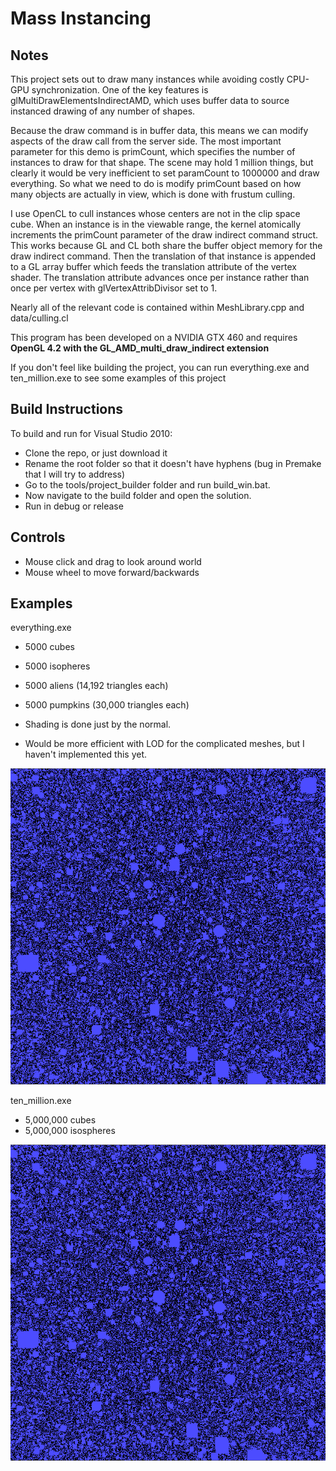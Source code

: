 # Mass Instancing

## Notes

This project sets out to draw many instances while avoiding costly CPU-GPU synchronization. One of the key features is glMultiDrawElementsIndirectAMD, which uses buffer data to source instanced drawing of any number of shapes.

Because the draw command is in buffer data, this means we can modify aspects of the draw call from the server side. The most important parameter for this demo is primCount, which specifies the number of instances to draw for that shape. The scene may hold 1 million things, but clearly it would be very inefficient to set paramCount to 1000000 and draw everything. So what we need to do is modify primCount based on how many objects are actually in view, which is done with frustum culling.

I use OpenCL to cull instances whose centers are not in the clip space cube. When an instance is in the viewable range, the kernel atomically increments the primCount parameter of the draw indirect command struct. This works because GL and CL both share the buffer object memory for the draw indirect command. Then the translation of that instance is appended to a GL array buffer which feeds the translation attribute of the vertex shader. The translation attribute advances once per instance rather than once per vertex with glVertexAttribDivisor set to 1.

Nearly all of the relevant code is contained within MeshLibrary.cpp and data/culling.cl


This program has been developed on a NVIDIA GTX 460 and requires **OpenGL 4.2 with the GL_AMD_multi_draw_indirect extension**

If you don't feel like building the project, you can run everything.exe and ten_million.exe to see some examples of this project
   
## Build Instructions
 
To build and run for Visual Studio 2010:

* Clone the repo, or just download it
* Rename the root folder so that it doesn't have hyphens (bug in Premake that I will try to address)
* Go to the tools/project_builder folder and run build_win.bat.
* Now navigate to the build folder and open the solution.
* Run in debug or release

## Controls

* Mouse click and drag to look around world
* Mouse wheel to move forward/backwards

## Examples

everything.exe

* 5000 cubes
* 5000 isopheres
* 5000 aliens (14,192 triangles each)
* 5000 pumpkins (30,000 triangles each)

* Shading is done just by the normal.
* Would be more efficient with LOD for the complicated meshes, but I haven't implemented this yet.

![alt text](ten_million_screenshot.png "4 types of meshes drawn with one call")

ten_million.exe

* 5,000,000 cubes
* 5,000,000 isospheres

![alt text](ten_million_screenshot.png "10 million objects in the world, but only those visible in the view are rendered")


